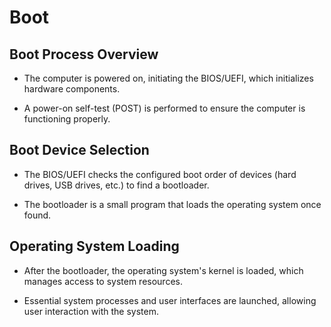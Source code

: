 # Boot

## Boot Process Overview

- The computer is powered on, initiating the BIOS/UEFI, which initializes hardware components.

- A power-on self-test (POST) is performed to ensure the computer is functioning properly.

## Boot Device Selection

- The BIOS/UEFI checks the configured boot order of devices (hard drives, USB drives, etc.) to find a bootloader.

- The bootloader is a small program that loads the operating system once found.

## Operating System Loading

- After the bootloader, the operating system's kernel is loaded, which manages access to system resources.

- Essential system processes and user interfaces are launched, allowing user interaction with the system.
